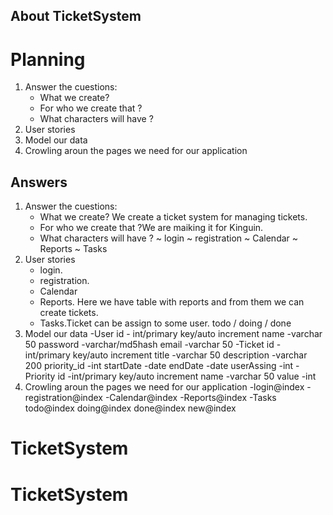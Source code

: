 ## About TicketSystem
	
# Planning
1.	Answer the cuestions: 
	-	What we create? 
	-	For who we create that ?
	-	What characters will have ?
2.	User stories 
3.	Model our data
4.	Crowling aroun the pages we need for our application

## Answers
1.	Answer the cuestions: 
	-	What we create? We create a ticket system for managing tickets. 
	-	For who we create that ?We are maiking it for Kinguin. 
	-	What characters will have ?
		~	login 
		~	registration 
		~	Calendar 
		~	Reports
		~	Tasks
2.	User stories 
	-	login.
	-	registration. 
	-	Calendar 
	-	Reports. Here we have table with reports and from them we can create tickets.
	-	Tasks.Ticket can be assign to some user.
			todo / doing / done
3.	Model our data
	-User
		id	- int/primary key/auto increment
		name	-varchar 50 
		password	-varchar/md5hash
		email	-varchar 50
	-Ticket
		id	 -int/primary key/auto increment
		title 	-varchar 50 
		description	 -varchar 200 
		priority_id	-int
		startDate	-date
		endDate	 	-date
		userAssing	-int
	-Priority
		id 	-int/primary key/auto increment
		name -varchar 50 
		value -int 
4.  Crowling aroun the pages we need for our application
	-login@index
	-registration@index
	-Calendar@index
	-Reports@index
	-Tasks
		todo@index
		doing@index
		done@index
		new@index

# TicketSystem
# TicketSystem
